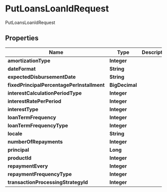 

# PutLoansLoanIdRequest

PutLoansLoanIdRequest

## Properties

| Name | Type | Description | Notes |
|------------ | ------------- | ------------- | -------------|
|**amortizationType** | **Integer** |  |  [optional] |
|**dateFormat** | **String** |  |  [optional] |
|**expectedDisbursementDate** | **String** |  |  [optional] |
|**fixedPrincipalPercentagePerInstallment** | **BigDecimal** |  |  [optional] |
|**interestCalculationPeriodType** | **Integer** |  |  [optional] |
|**interestRatePerPeriod** | **Integer** |  |  [optional] |
|**interestType** | **Integer** |  |  [optional] |
|**loanTermFrequency** | **Integer** |  |  [optional] |
|**loanTermFrequencyType** | **Integer** |  |  [optional] |
|**locale** | **String** |  |  [optional] |
|**numberOfRepayments** | **Integer** |  |  [optional] |
|**principal** | **Long** |  |  [optional] |
|**productId** | **Integer** |  |  [optional] |
|**repaymentEvery** | **Integer** |  |  [optional] |
|**repaymentFrequencyType** | **Integer** |  |  [optional] |
|**transactionProcessingStrategyId** | **Integer** |  |  [optional] |



